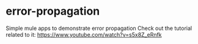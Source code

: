 # error-propagation

Simple  mule apps to demonstrate error propagation 
Check out the tutorial related to it: https://www.youtube.com/watch?v=s5x8Z_eRnfk
